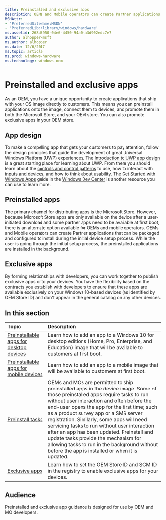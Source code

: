 ```yaml
---
title: Preinstalled and exclusive apps
description: OEMs and Mobile operators can create Partner applications that can be packaged and configured to install during the initial device setup process. OEMs can also work with software developers to target OEM devices for apps to appear exclusively on, based on the OEM IDs set in the registry.
MSHAttr:
- 'PreferredSiteName:MSDN'
- 'PreferredLib:/library/windows/hardware'
ms.assetid: 268d5950-04e6-4450-94a0-a3d902edc7e7
author: alhopper-msft
ms.author: alhopper
ms.date: 12/6/2017
ms.topic: article
ms.prod: windows-hardware
ms.technology: windows-oem
---
```

# Preinstalled and exclusive apps

As an OEM, you have a unique opportunity to create applications that ship with your OS image directly to customers. This means you can preinstall applications onto the image, connect them to devices, and promote them in both the Microsoft Store, and your OEM store. You can also promote exclusive apps in your OEM store.

## App design

To make a compelling app that gets your customers to pay attention, follow the design principles that guide the development of great Universal Windows Platform (UWP) experiences. The [Introduction to UWP app design](https://docs.microsoft.com/en-us/windows/uwp/design/basics/design-and-ui-intro) is a great starting place for learning about UWP. From there you should learn about the [controls and control patterns](https://docs.microsoft.com/en-us/windows/uwp/design/controls-and-patterns/index) to use, how to interact with [inputs and devices](https://docs.microsoft.com/en-us/windows/uwp/design/input/input-primer), and how to think about [usability](https://docs.microsoft.com/en-us/windows/uwp/design/usability/index). The [Get Started with Windows Apps](https://developer.microsoft.com/en-us/windows/apps/getstarted) guide in the [Windows Dev Center](https://developer.microsoft.com/en-us/windows/) is another resource you can use to learn more.

## Preinstalled apps

The primary channel for distributing apps is the Microsoft Store. However, because Microsoft Store apps are only available on the device after a user-initiated download and some partner apps need to be available at first boot, there is an alternate option available for OEMs and mobile operators. OEMs and Mobile operators can create Partner applications that can be packaged and configured to install during the initial device setup process. While the user is going through the initial setup process, the preinstalled applications are installed in the background.

## Exclusive apps

By forming relationships with developers, you can work together to publish exclusive apps onto your devices. You have the flexibility based on the contracts you establish with developers to ensure that these apps are available exclusively on your Windows 10-based devices (as identified by OEM Store ID) and don't appear in the general catalog on any other devices.

## In this section

| Topic                                 | Description                                                                          |
|:--------------------------------------|:-------------------------------------------------------------------------------------|
| [Preinstallable apps for desktop devices](preinstallable-apps-for-windows-10-desktop.md)  | Learn how to add an app to a Windows 10 for desktop editions (Home, Pro, Enterprise, and Education) image that will be available to customers at first boot.                                |
| [Preinstallable apps for mobile devices](preinstallable-apps-for-window-10-for-phones.md) | Learn how to add an app to a mobile image that will be available to customers at first boot.                                                                                          |
| [Preinstall tasks](preinstall-tasks.md)                                                   | OEMs and MOs are permitted to ship preinstalled apps in the device image. Some of those preinstalled apps require tasks to run without user interaction and often before the end-user opens the app for the first time; such as a product survey app or a SMS server registration. Similarly, some apps will need servicing tasks to run without user interaction after an app has been updated. Preinstall and update tasks provide the mechanism for allowing tasks to run in the background without before the app is installed or when it is updated.          |
| [Exclusive apps](exclusive-apps.md)       | Learn how to set the OEM Store ID and SCM ID in the registry to enable exclusive apps for your devices.             |

## <a href="" id="developer-audience-heading"></a>Audience

Preinstalled and exclusive app guidance is designed for use by OEM and MO developers.
